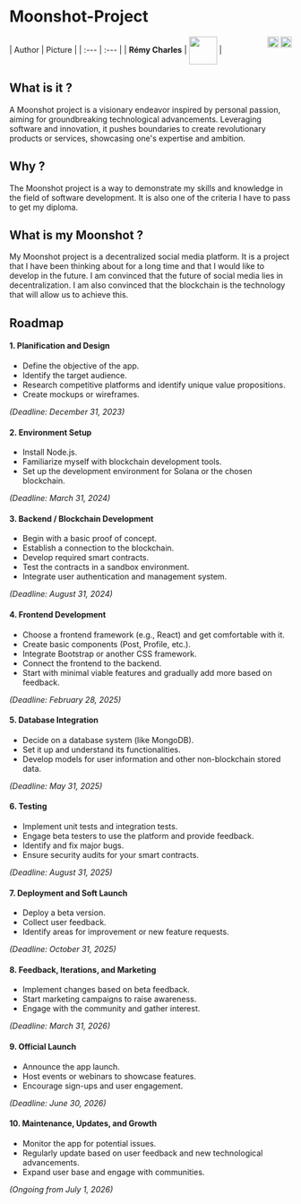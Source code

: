 # Moonshot-Project

[<img src="https://www.presse-citron.net/app/uploads/2020/06/linkedin-logo.jpg"  width="20px" align=right>](https://www.linkedin.com/in/r%C3%A9my-charles-2a8960232/)
[<img src="https://cdn.pixabay.com/photo/2022/01/30/13/33/github-6980894_1280.png" width="20" align="right">](https://github.com/RemyCHARLES)
| Author | Picture |
| :--- | :--- |
| **Rémy Charles** | <img src="https://ca.slack-edge.com/T019N8PRR7W-U0338M4B32R-2e88fca92827-512" width="50px" align=center> |

## What is it ?

A Moonshot project is a visionary endeavor inspired by personal passion, aiming for groundbreaking technological advancements. Leveraging software and innovation, it pushes boundaries to create revolutionary products or services, showcasing one's expertise and ambition.

## Why ? 

The Moonshot project is a way to demonstrate my skills and knowledge in the field of software development. It is also one of the criteria I have to pass to get my diploma.

## What is my Moonshot ?

My Moonshot project is a decentralized social media platform. It is a project that I have been thinking about for a long time and that I would like to develop in the future. I am convinced that the future of social media lies in decentralization. I am also convinced that the blockchain is the technology that will allow us to achieve this.

## Roadmap

#### 1. **Planification and Design** 

- Define the objective of the app.
- Identify the target audience.
- Research competitive platforms and identify unique value propositions.
- Create mockups or wireframes.

_(Deadline: December 31, 2023)_

#### 2. **Environment Setup** 

- Install Node.js.
- Familiarize myself with blockchain development tools.
- Set up the development environment for Solana or the chosen blockchain.

_(Deadline: March 31, 2024)_

#### 3. **Backend / Blockchain Development** 

- Begin with a basic proof of concept.
- Establish a connection to the blockchain.
- Develop required smart contracts.
- Test the contracts in a sandbox environment.
- Integrate user authentication and management system.

_(Deadline: August 31, 2024)_

#### 4. **Frontend Development** 
- Choose a frontend framework (e.g., React) and get comfortable with it.
- Create basic components (Post, Profile, etc.).
- Integrate Bootstrap or another CSS framework.
- Connect the frontend to the backend.
- Start with minimal viable features and gradually add more based on feedback.

_(Deadline: February 28, 2025)_

#### 5. **Database Integration** 
- Decide on a database system (like MongoDB).
- Set it up and understand its functionalities.
- Develop models for user information and other non-blockchain stored data.

_(Deadline: May 31, 2025)_

#### 6. **Testing** 

- Implement unit tests and integration tests.
- Engage beta testers to use the platform and provide feedback.
- Identify and fix major bugs.
- Ensure security audits for your smart contracts.
  
_(Deadline: August 31, 2025)_

#### 7. **Deployment and Soft Launch** 

- Deploy a beta version.
- Collect user feedback.
- Identify areas for improvement or new feature requests.

_(Deadline: October 31, 2025)_

#### 8. **Feedback, Iterations, and Marketing** 

- Implement changes based on beta feedback.
- Start marketing campaigns to raise awareness.
- Engage with the community and gather interest.
  
_(Deadline: March 31, 2026)_

#### 9. **Official Launch** 

- Announce the app launch.
- Host events or webinars to showcase features.
- Encourage sign-ups and user engagement.

_(Deadline: June 30, 2026)_

#### 10. **Maintenance, Updates, and Growth** 
- Monitor the app for potential issues.
- Regularly update based on user feedback and new technological advancements.
- Expand user base and engage with communities.

_(Ongoing from July 1, 2026)_



